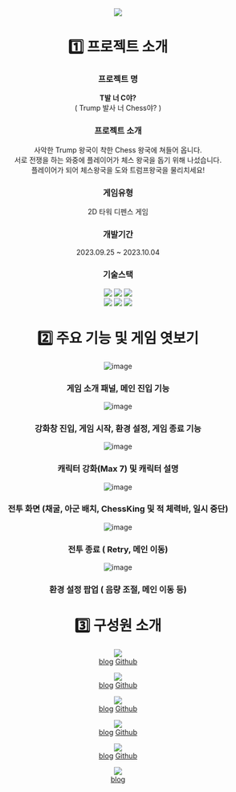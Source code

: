 <div align="center">
<img src="https://capsule-render.vercel.app/api?&type=waving&color=gradient&customColorList=0,2,2,5,30&reversal=true&height=250&section=header&text=T발%20너%20C야?&fontSize=90&fontColor=F8F2C1"/><br/>

  # 1️⃣ 프로젝트 소개
### 프로젝트 명 
**T발 너 C야?**<br/>( Trump 발사 너 Chess야? )
### 프로젝트 소개  
사악한 Trump 왕국이 착한 Chess 왕국에 쳐들어 옵니다.<br/>
서로 전쟁을 하는 와중에 플레이어가 체스 왕국을 돕기 위해 나섰습니다.<br/>
플레이어가 되어 체스왕국을 도와 트럼프왕국을 물리치세요!
### 게임유형 
2D 타워 디펜스 게임
### 개발기간 
2023.09.25 ~ 2023.10.04
### 기술스택
<img src="https://img.shields.io/badge/CSharp-512BD4?style=flat&logo=csharp&logoColor=white" />
<img src="https://img.shields.io/badge/Unity-000000?style=flat&logo=unity&logoColor=white" />
<img src="https://img.shields.io/badge/VisualStudio-5C2D91?style=flat&logo=visualstudio&logoColor=white" /><br/>
<img src="https://img.shields.io/badge/Github-181717?style=flat&logo=github&logoColor=white" />
<img src="https://img.shields.io/badge/FIGMA-F24E1E?style=flat&logo=figma&logoColor=white" />
<img src="https://img.shields.io/badge/Notion-F8F2E9?style=flat&logo=notion&logoColor=white" />



# 2️⃣ 주요 기능 및 게임 엿보기



![image](https://github.com/Sparta-JandP/TfootAreYouC/assets/141598175/f22fb96e-51b2-465c-870a-d5d03c1d0d0f)




### 게임 소개 패널, 메인 진입 기능



![image](https://github.com/Sparta-JandP/TfootAreYouC/assets/141598175/36a0d5d0-4896-4adf-bb83-21dd8ae70064)



### 강화창 진입, 게임 시작, 환경 설정, 게임 종료 기능



![image](https://github.com/Sparta-JandP/TfootAreYouC/assets/141598175/dcd8dae7-af85-4452-b1de-076e62b3d4a0)



### 캐릭터 강화(Max 7) 및 캐릭터 설명



![image](https://github.com/Sparta-JandP/TfootAreYouC/assets/141598175/1413e1c2-c72c-46f3-9af2-4e100ec62eac)



### 전투 화면 (채굴, 아군 배치, ChessKing 및 적 체력바, 일시 중단)



![image](https://github.com/Sparta-JandP/TfootAreYouC/assets/141598175/a0df2a24-86e2-477a-8486-1ba5f62af50a)



### 전투 종료 ( Retry, 메인 이동)



![image](https://github.com/Sparta-JandP/TfootAreYouC/assets/141598175/3c18b3ac-5089-44c1-b9a4-46c2447a7a5c)



### 환경 설정 팝업 ( 음량 조절, 메인 이동 등)






# 3️⃣ 구성원 소개



<img src="https://img.shields.io/badge/김경원-000000?style=for-the-badge&logo=googlebard&logoColor=darkpink" /><br/>
[blog](https://blog.naver.com/gr1996) [Github](https://github.com/y5ask82)<br/>



<img src="https://img.shields.io/badge/김민석-58A616?style=for-the-badge&logo=googlebard&logoColor=white" /><br/>
[blog](https://bastian0748.tistory.com/) [Github](https://github.com/ms0753)<br/>



<img src="https://img.shields.io/badge/어하림-FFB71B?style=for-the-badge&logo=googlebard&logoColor=purple" /><br/>
[blog](https://chickenunity.tistory.com/) [Github](https://github.com/eohalim)<br/>



<img src="https://img.shields.io/badge/이현지-5056E5?style=for-the-badge&logo=googlebard&logoColor=yellow" /><br/>
[blog](https://szloveleesz.tistory.com/) [Github](https://github.com/szlovelee)<br/>



<img src="https://img.shields.io/badge/조병우-FF7F7F?style=for-the-badge&logo=googlebard&logoColor=darkgray" /><br/>
[blog](https://whquddn11.tistory.com/) [Github](https://github.com/Nightshadow0911)<br/>



<img src="https://img.shields.io/badge/Team J와P-FF8135?style=for-the-badge&logo=googlebard&logoColor=white" /><br/>
[blog](https://teamsparta.notion.site/01-J-P-fdb333f51e48467aa0ab071b30defad9)
</div>
